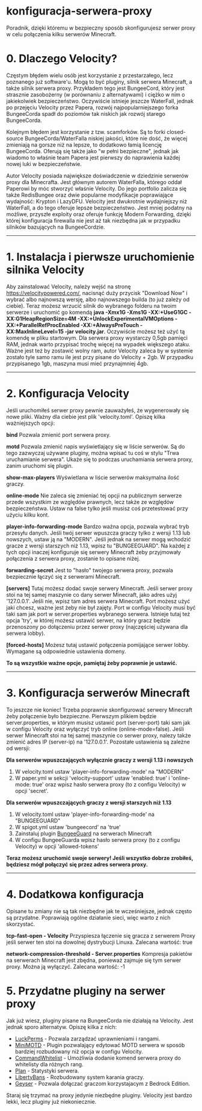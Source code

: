 # konfiguracja-serwera-proxy
Poradnik, dzięki któremu w bezpieczny sposób skonfigurujesz serwer proxy w celu połączenia kilku serwerów Minecraft.

# 0. Dlaczego Velocity?
Częstym błędem wielu osób jest korzystanie z przestarzałego, lecz poznanego już software'u. Mogą to być pluginy, silnik serwera Minecraft, a także silnik serwera proxy. Przykładem tego jest BungeeCord, który jest strasznie zasobożerny (w porównaniu z alternatywami) i ciężko w nim o jakiekolwiek bezpieczeństwo. Oczywiście istnieje jeszcze WaterFall, jednak po przejęciu Velocity przez Papera, rozwój najpopularniejszego forka BungeeCorda spadł do poziomów tak niskich jak rozwój starego BungeeCorda.

Kolejnym błędem jest korzystanie z tzw. scamforków. Są to forki closed-source BungeeCorda/WaterFalla niskiej jakości, które nie dość, że więcej zmieniają na gorsze niż na lepsze, to dodatkowo łamią licencję BungeeCorda. Oferują się także jako "w pełni bezpieczne", jednak jak wiadomo to właśnie team Papera jest pierwszy do naprawienia każdej nowej luki w bezpieczeństwie.

Autor Velocity posiada największe doświadczenie w dziedzinie serwerów proxy dla Minecrafta. Jest głównym autorem WaterFalla, którego oddał Paperowi by móc stworzyć właśnie Velocity. Do jego portfolio zalicza się także RedisBungee oraz dwie popularne modyfikacje poprawiające wydajność: Krypton i LazyDFU. Velocity jest dwukrotnie wydajniejszy niż WaterFall, a do tego oferuje lepsze bezpieczeństwo. Jest mniej podatny na możliwe, przyszłe exploity oraz oferuje funkcję Modern Forwarding, dzięki której konfiguracja firewalla nie jest aż tak niezbędna jak w przypadku silników bazujących na BungeeCordzie.

------------------------------------------------------------------------------------------------------------

# 1. Instalacja i pierwsze uruchomienie silnika Velocity
Aby zainstalować Velocity, należy wejść na stronę https://velocitypowered.com/, nacisnąć duży przycisk "Download Now" i wybrać albo najnowszą wersję, albo najnowszego builda (to już zależy od ciebie). Teraz możesz wrzucić silnik do wybranego folderu na twoim serwerze i uruchomić go komendą **java -Xmx1G -Xms1G -XX:+UseG1GC -XX:G1HeapRegionSize=4M -XX:+UnlockExperimentalVMOptions -XX:+ParallelRefProcEnabled -XX:+AlwaysPreTouch -XX:MaxInlineLevel=15 -jar velocity.jar**. Oczywiście możesz też użyć tą komendę w pliku startowym. Dla serwera proxy wystarczy 0,5gb pamięci RAM, jednak warto przypisać trochę więcej na wypadek większego ataku. Ważne jest też by zostawić wolny ram, autor Velocity zaleca by w systemie zostało tyle samo ramu ile jest przy pisane do Velocity + 2gb. W przypadku przypisanego 1gb, maszyna musi mieć przynajmniej 4gb.

------------------------------------------------------------------------------------------------------------

# 2. Konfiguracja Velocity
Jeśli uruchomiłeś serwer proxy pewnie zauważyłeś, że wygenerowały się nowe pliki. Ważny dla ciebie jest plik 'velocity.toml'. Opiszę kilka ważniejszych opcji:

**bind**
Pozwala zmienić port serwera proxy.

**motd**
Pozwala zmienić napis wyświetlający się w liście serwerów. Są do tego zazwyczaj używane pluginy, można wpisać tu coś w stylu "Trwa uruchamianie serwera". Ukaże się to podczas uruchamiania serwera proxy, zanim uruchomi się plugin.

**show-max-players**
Wyświetlana w liście serwerów maksymalna ilość graczy.

**online-mode**
Nie zaleca się zmieniać tej opcji na publicznym serwerze przede wszystkim ze względów prawnych, lecz także ze względów bezpieczeństwa. Ustaw na false tylko jeśli musisz coś przetestować przy użyciu kilku kont.

**player-info-forwarding-mode**
Bardzo ważna opcja, pozwala wybrać tryb przesyłu danych. Jeśli twój serwer wpuszcza graczy tylko z wersji 1.13 lub nowszych, ustaw ją na "MODERN". Jeśli jednak na serwer mogą wchodzić gracze z wersji starszych niż 1.13, wpisz tu "BUNGEEGUARD". Na każdej z tych opcji inaczej konfiguruje się serwery Minecraft żeby przyjmowały połączenia z serwera proxy, zostanie to opisane niżej.

**forwarding-secret**
Jest to "hasło" twojego serwera proxy, pozwala bezpiecznie łączyć się z serwerami Minecraft.

**[servers]**
Tutaj możesz dodać swoje serwery Minecraft. Jeśli serwer proxy stoi na tej samej maszynie co dany serwer Minecraft, jako adres użyj '127.0.0.1'. Jeśli nie, wpisz tam adres serwera Minecraft. Port możesz użyć jaki chcesz, ważne jest żeby nie był zajęty. Port w configu Velocity musi być taki sam jak port w server.properties wybranego serwera. Istnieje tutaj też opcja 'try', w której możesz ustawić serwer, na który gracz będzie przenoszony po dołączeniu przez serwer proxy (najczęściej używana dla serwera lobby).

**[forced-hosts]**
Możesz tutaj ustawić połączenia pomijające serwer lobby. Wymagane są odpowiednie ustawienia domeny.

**To są wszystkie ważne opcje, pamiętaj żeby poprawnie je ustawić.**

------------------------------------------------------------------------------------------------------------

# 3. Konfiguracja serwerów Minecraft
To jeszcze nie koniec! Trzeba poprawnie skonfigurować serwery Minecraft żeby połączenie było bezpieczne. Pierwszym plikiem będzie server.properties, w którym musisz ustawić port (server-port) taki sam jak w configu Velocity oraz wyłączyć tryb online (online-mode=false). Jeśli serwer Minecraft stoi na tej samej maszynie co serwer proxy, nalezy także zmienić adres IP (server-ip) na '127.0.0.1'. Pozostałe ustawienia są zależne od wersji:

**Dla serwerów wpuszczających wyłącznie graczy z wersji 1.13 i nowszych**
1. W velocity.toml ustaw 'player-info-forwarding-mode' na "MODERN"
2. W paper.yml w sekcji 'velocity-support' ustaw 'enabled: true' i 'online-mode: true' oraz wpisz hasło serwera proxy (to z configu Velocity) w opcji 'secret'.

**Dla serwerów wpuszczających graczy z wersji starszych niż 1.13**
1. W velocity.toml ustaw 'player-info-forwarding-mode' na "BUNGEEGUARD"
2. W spigot.yml ustaw 'bungeecord' na 'true'
3. Zainstaluj plugin [BungeeGuard](https://www.spigotmc.org/resources/bungeeguard.79601/) na serwerach Minecraft
4. W configu BungeeGuarda wpisz hasło serwera proxy (to z configu Velocity) w opcji 'allowed-tokens'


**Teraz możesz uruchomić swoje serwery! Jeśli wszystko dobrze zrobiłeś, będziesz mógł połączyć się przez adres serwera proxy.**

------------------------------------------------------------------------------------------------------------

# 4. Dodatkowa konfiguracja
Opisane tu zmiany nie są tak niezbędne jak te wcześniejsze, jednak często są przydatne. Poprawiają ogólne działanie sieci, więc warto z nich skorzystać.

**tcp-fast-open - Velocity**
 Przyspiesza łączenie się gracza z serwerem Proxy jeśli serwer ten stoi na dowolnej dystrybucji Linuxa.
 Zalecana wartość: true

**network-compression-threshold - Server.properties**
 Kompresja pakietów na serwerach Minecraft jest zbędna, ponieważ zajmuje się tym serwer proxy. Można ją wyłączyć.
 Zalecana wartość: -1


# 5. Przydatne pluginy na serwer proxy
Jak już wiesz, pluginy pisane na BungeeCorda nie działają na Velocity. Jest jednak sporo alternatyw. Opiszę kilka z nich:
- [LuckPerms](https://luckperms.net/) - Pozwala zarządzać uprawnieniami i rangami.
- [MiniMOTD](https://www.spigotmc.org/resources/minimotd-server-list-motd-plugin-with-rgb-gradients.81254/) - Plugin pozwalający edytować MOTD serwera w sposób bardziej rozbudowany niż opcja w configu Velocity.
- [CommandWhitelist](https://www.spigotmc.org/resources/commandwhitelist-spigot-waterfall-velocity.81326/) - Umożliwia dodanie komend serwera proxy do whitelisty dla różnych rang.
- [Plan](https://www.spigotmc.org/resources/plan-player-analytics.32536/) - Statystyki serwera.
- [LibertyBans](https://www.spigotmc.org/resources/libertybans.81063/) - Rozbudowany system karania graczy.
- [Geyser](https://geysermc.org/) - Pozwala dołączać graczom korzystajacym z Bedrock Edition.

Staraj się trzymać na proxy jedynie niezbędne pluginy. Velocity jest bardzo lekki, lecz pluginy już niekoniecznie.
